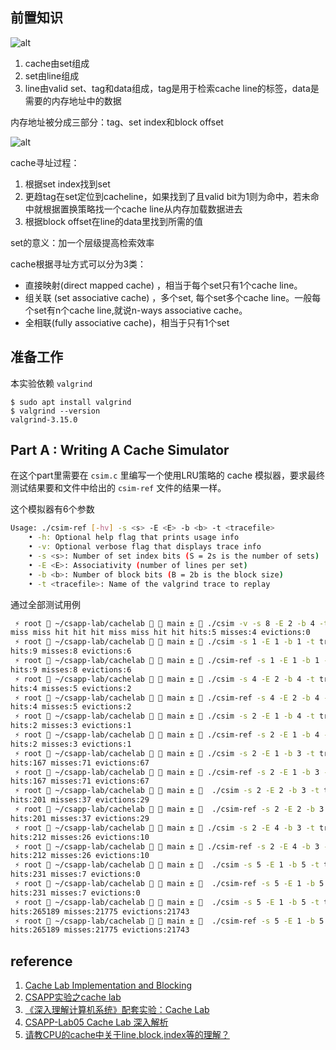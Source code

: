 ## 前置知识

![alt](https://uploadfiles.nowcoder.com/images/20230106/794972751_1672952147148/D2B5CA33BD970F64A6301FA75AE2EB22)

1. cache由set组成
2. set由line组成
3. line由valid set、tag和data组成，tag是用于检索cache line的标签，data是需要的内存地址中的数据

内存地址被分成三部分：tag、set index和block offset

![alt](https://uploadfiles.nowcoder.com/images/20230106/794972751_1672960373198/D2B5CA33BD970F64A6301FA75AE2EB22)

cache寻址过程：
1. 根据set index找到set
2. 更趋tag在set定位到cacheline，如果找到了且valid bit为1则为命中，若未命中就根据置换策略找一个cache line从内存加载数据进去
3. 根据block offset在line的data里找到所需的值

set的意义：加一个层级提高检索效率

cache根据寻址方式可以分为3类：
- 直接映射(direct mapped cache) ，相当于每个set只有1个cache line。
- 组关联 (set associative cache) ，多个set, 每个set多个cache line。一般每个set有n个cache line,就说n-ways associative cache。
- 全相联(fully associative cache)，相当于只有1个set


## 准备工作

本实验依赖 `valgrind` 

```
$ sudo apt install valgrind
$ valgrind --version
valgrind-3.15.0
```

## Part A : Writing A Cache Simulator

在这个part里需要在 `csim.c` 里编写一个使用LRU策略的 cache 模拟器，要求最终测试结果要和文件中给出的 `csim-ref` 文件的结果一样。

这个模拟器有6个参数

```bash
Usage: ./csim-ref [-hv] -s <s> -E <E> -b <b> -t <tracefile>
    • -h: Optional help flag that prints usage info
    • -v: Optional verbose flag that displays trace info
    • -s <s>: Number of set index bits (S = 2s is the number of sets)
    • -E <E>: Associativity (number of lines per set)
    • -b <b>: Number of block bits (B = 2b is the block size)
    • -t <tracefile>: Name of the valgrind trace to replay
```

通过全部测试用例

```bash
 ⚡ root  ~/csapp-lab/cachelab   main ±  ./csim -v -s 8 -E 2 -b 4 -t traces/yi.trace
miss miss hit hit hit miss miss hit hit hits:5 misses:4 evictions:0
 ⚡ root  ~/csapp-lab/cachelab   main ±  ./csim -s 1 -E 1 -b 1 -t traces/yi2.trace
hits:9 misses:8 evictions:6
 ⚡ root  ~/csapp-lab/cachelab   main ±  ./csim-ref -s 1 -E 1 -b 1 -t traces/yi2.trace
hits:9 misses:8 evictions:6
 ⚡ root  ~/csapp-lab/cachelab   main ±  ./csim -s 4 -E 2 -b 4 -t traces/yi.trace
hits:4 misses:5 evictions:2
 ⚡ root  ~/csapp-lab/cachelab   main ±  ./csim-ref -s 4 -E 2 -b 4 -t traces/yi.trace
hits:4 misses:5 evictions:2
 ⚡ root  ~/csapp-lab/cachelab   main ±  ./csim -s 2 -E 1 -b 4 -t traces/dave.trace
hits:2 misses:3 evictions:1
 ⚡ root  ~/csapp-lab/cachelab   main ±  ./csim-ref -s 2 -E 1 -b 4 -t traces/dave.trace
hits:2 misses:3 evictions:1
 ⚡ root  ~/csapp-lab/cachelab   main ±  ./csim -s 2 -E 1 -b 3 -t traces/trans.trace
hits:167 misses:71 evictions:67
 ⚡ root  ~/csapp-lab/cachelab   main ±  ./csim-ref -s 2 -E 1 -b 3 -t traces/trans.trace
hits:167 misses:71 evictions:67
 ⚡ root  ~/csapp-lab/cachelab   main ±   ./csim -s 2 -E 2 -b 3 -t traces/trans.trace
hits:201 misses:37 evictions:29
 ⚡ root  ~/csapp-lab/cachelab   main ±   ./csim-ref -s 2 -E 2 -b 3 -t traces/trans.trace
hits:201 misses:37 evictions:29
 ⚡ root  ~/csapp-lab/cachelab   main ±  ./csim -s 2 -E 4 -b 3 -t traces/trans.trace
hits:212 misses:26 evictions:10
 ⚡ root  ~/csapp-lab/cachelab   main ±  ./csim-ref -s 2 -E 4 -b 3 -t traces/trans.trace
hits:212 misses:26 evictions:10
 ⚡ root  ~/csapp-lab/cachelab   main ±   ./csim -s 5 -E 1 -b 5 -t traces/trans.trace
hits:231 misses:7 evictions:0
 ⚡ root  ~/csapp-lab/cachelab   main ±   ./csim-ref -s 5 -E 1 -b 5 -t traces/trans.trace
hits:231 misses:7 evictions:0
 ⚡ root  ~/csapp-lab/cachelab   main ±   ./csim -s 5 -E 1 -b 5 -t traces/long.trace
hits:265189 misses:21775 evictions:21743
 ⚡ root  ~/csapp-lab/cachelab   main ±   ./csim-ref -s 5 -E 1 -b 5 -t traces/long.trace
hits:265189 misses:21775 evictions:21743
```

## reference

1. [Cache Lab Implementation and Blocking](Cache_Lab_Implementation_and_Blocking.pdf)
2. [CSAPP实验之cache lab](https://zhuanlan.zhihu.com/p/79058089)
3. [《深入理解计算机系统》配套实验：Cache Lab](https://zhuanlan.zhihu.com/p/33846811)
4. [CSAPP-Lab05 Cache Lab 深入解析](https://zhuanlan.zhihu.com/p/484657229)
5. [请教CPU的cache中关于line,block,index等的理解？](https://www.zhihu.com/question/24612442/answer/156669729)